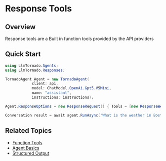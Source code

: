 # Response Tools

## Overview

Response tools are a Built in function tools provided by the API providers

## Quick Start

```csharp
using LlmTornado.Agents;
using LlmTornado.Responses;

TornadoAgent Agent = new TornadoAgent(
            client: api,
            model: ChatModel.OpenAi.Gpt5.V5Mini,
            name: "assistant",
            instructions: instructions);

Agent.ResponseOptions = new ResponseRequest() { Tools = [new ResponseWebSearchTool()] };

Conversation result = await agent.RunAsync("What is the weather in Boston Ma?");
```


## Related Topics

- [Function Tools](./1.%20Function-Tools.md)
- [Agent Basics](../1.%20basics.md)
- [Structured Output](../3.%20structured-output.md)
